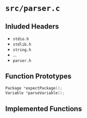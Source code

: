 # `src/parser.c`

## Inluded Headers

* `stdio.h`
* `stdlib.h`
* `string.h`
* ...
* `parser.h`

## Function Prototypes

```c
Package *expectPackage();
Variable *parseVariable();
```

## Implemented Functions

```c


